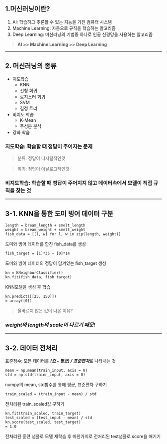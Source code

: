## 1.머신러닝이란?

1. AI: 학습하고 추론할 수 있는 지능을 가진 컴퓨터 시스템
2. Machine Learning: 자동으로 규칙을 학습하는 알고리즘
3. Deep Learning: 머신러닝의 기법중 하나로 인공 신경망을 사용하는 알고리즘

> **AI >> Machine Learning >> Deep Learning**
---
## 2. 머신러닝의 종류
- 지도학습
    - KNN
    - 선형 회귀
    - 로지스터 회귀
    - SVM
    - 결정 트리
- 비지도 학습
    - K-Mean
    - 주성분 분석
- 강화 학습

### 지도학습: 학습할 떄 정답이 주어지는 문제
> 분류: 정답이 디지털적인것

> 회귀: 정답이 아날로그적인것

### 비지도학습: 학습할 때 정답이 주어지지 않고 데이터속에서 모델이 직접 규칙을 찾는 것

---

## 3-1. KNN을 통한 도미 빙어 데이터 구분

    length = bream_length + smelt_length
    weight = bream_weight + smelt_weight
    fish_data = [[l, w] for l, w in zip(length, weight)]

도미와 빙어 데이터를 합친 fish_data를 생성

    fish_target = [1]*35 + [0]*14

도미와 빙어 데이터의 정답이 담겨있는 fish_target 생성

    kn = KNeighborClassifier()
    kn.fit(fish_data, fish target)

KNN모델을 생성 후 학습

    kn.predict([[25, 150]])
    = array([0])

> 올바르지 않은 값이 나온 이유?

### ***weight와 length의 scale이 다르기 때문!***

---

## 3-2. 데이터 전처리

표준점수: 모든 데이터를 ***(값 - 평균) / 표준편차***로 나타내는 것

    mean = np.mean(train_input, axis = 0)
    std = np.std(trainn_input, axis = 0)

numpy의 mean, std함수를 통해 평균, 표준편차 구하기

    train_scaled = (train_input - mean) / std

전처리된 train_scaled값 구하기

    kn.fit(train_scaled, train_target)
    test_scaled = (test_input - mean) / std
    kn.score(test_scaled, test_target)
    = 1.0

전처리된 훈련 샘플로 모델 재학습 후 마찬가지로 전처리된 test샘플로 score을 매기기
